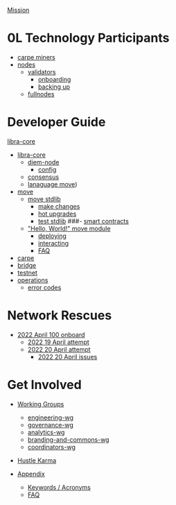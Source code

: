 [Mission](./README.md)

# 0L Technology Participants 

- [carpe miners](./tech_participants/carpe_miners.md)
- [nodes]()
  - [validators](./tech_participants/validators.md)
    - [onboarding](./tech_participants/validator_onboarding.md)
    - [backing up](./tech_participants/validator_backup.md)
  - [fullnodes](./tech_participants/fullnodes.md)

# Developer Guide
[libra-core](./developer_guide/libra_core.md)
- [libra-core](./developer_guide/libra_core/README.md)
  - [diem-node](./developer_guide/libra_core/diem-node.md)
    - [config](./developer_guide/libra_core/diem-node_config.md)
  - [consensus](./developer_guide/libra_core/consensus.md)
  - [lanaguage move](./developer_guide/libra_core/language.md))
- [move](./developer_guide/move/README.md)
  - [move stdlib](./developer_guide/move/move_stdlib.md)
    - [make changes](./developer_guide/move/move_stdlib_makechanges.md)
    - [hot upgrades](./developer_guide/move/move_stdlib_hotupgrades.md)
    - [test stdlib](./developer_guide/move/move_stdlib_test.md)
  ###- [smart contracts](./developer_guide/move/move_smartcontracts.md)
  - ["Hello, World!" move module](./developer_guide/move/hello_world_move_mod.md)
    - [deploying](./developer_guide/move/deploy_smartcontract.md)
    - [interacting](./developer_guide/move/interact_with_smartcontract.md)
    - [FAQ](./developer_guide/move/FAQ.md)
- [carpe](./developer_guide/carpe/README.md)
- [bridge](./developer_guide/bridge/README.md)
- [testnet](./developer_guide/testnet/README.md)
- [operations](./developer_guide/ops/README.md)
  - [error codes](./developer_guide/ops/error_codes.md)
  
# Network Rescues
  - [2022 April 100 onboard](./network_rescue/2022_april.md)
    - [2022 19 April attempt](./network_rescue/2022_19_april_attempt.md)
    - [2022 20 April attempt](./network_rescue/2022_20_april_attempt.md)
      - [2022 20 April issues](./network_rescue/2022_20_april_attempt_issues.md)

# Get Involved 
- [Working Groups](./wg/README.md)
  - [engineering-wg](./wg/eng_wg.md)
  - [governance-wg](./wg/gov_wg.md)
  - [analytics-wg](./wg/analytics_wg.md)
  - [branding-and-commons-wg](./wg/brand_and_commons_wg.md)
  - [coordinators-wg](./wg/coordinators_wg.md)
- [Hustle Karma](./wg/README.md)

- [Appendix]()
  - [Keywords / Acronyms](keyword_acronyms.md)
  - [FAQ](FAQ.md)